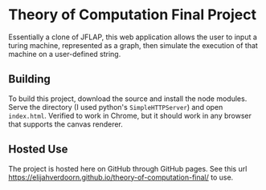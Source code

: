 # Theory of Computation Final Project

Essentially a clone of JFLAP, this web application allows the user to input a turing machine, represented as a graph, then simulate the execution of that machine on a user-defined string.

## Building

To build this project, download the source and install the node modules. Serve the directory (I used python's `SimpleHTTPServer`) and open `index.html`. Verified to work in Chrome, but it should work in any browser that supports the canvas renderer.

## Hosted Use

The project is hosted here on GitHub through GitHub pages. See this url https://elijahverdoorn.github.io/theory-of-computation-final/ to use.
